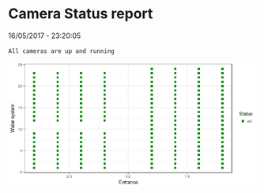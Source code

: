Camera Status report
================
16/05/2017 - 23:20:05

    All cameras are up and running

![](camreport_files/figure-markdown_github/unnamed-chunk-2-1.png)
